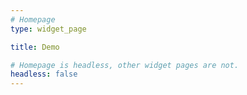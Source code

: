 ```yaml
---
# Homepage
type: widget_page

title: Demo

# Homepage is headless, other widget pages are not.
headless: false
---
```

